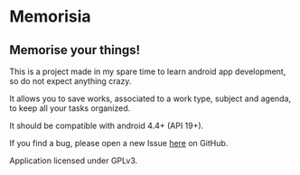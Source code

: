 # Memorisia

## Memorise your things!


This is a project made in my spare time to learn android app development, so do not expect anything crazy.

It allows you to save works, associated to a work type, subject and agenda, to keep all your tasks organized.

It should be compatible with android 4.4+ (API 19+).

If you find a bug, please open a new Issue [here](https://github.com/Keplyx/Memorisia/issues) on GitHub.



Application licensed under GPLv3.
